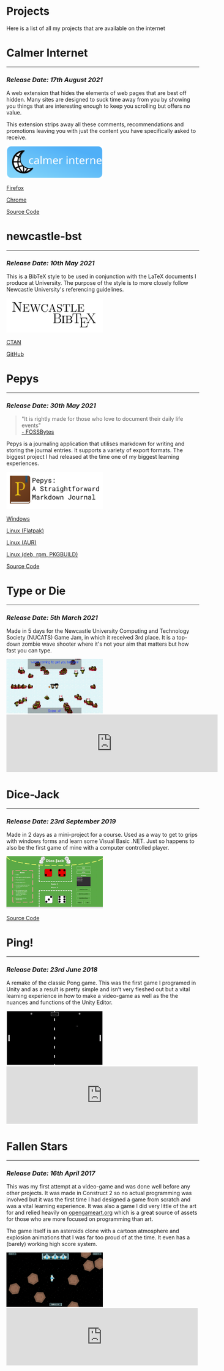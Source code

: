 # Projects

Here is a list of all my projects that are available on the internet

# Calmer Internet
-------------------
### *Release Date: 17th August 2021*

A web extension that hides the elements of web pages that are best off hidden.
Many sites are designed to suck time away from you by showing you things that are interesting enough to keep you scrolling but offers no value.

This extension strips away all these comments, recommendations and promotions leaving you with just the content you have specifically asked to receive.

<img src="/static/calmer-internet/banner.svg" alt="newcastle-bst" width="50%">

[Firefox](https://addons.mozilla.org/en-GB/firefox/addon/calmer-internet/)

[Chrome](https://chrome.google.com/webstore/detail/calmer-internet/eafehkefjngkemmnfplgddemgpcjlldb)

[Source Code](https://github.com/LukeBriggsDev/calmer-internet/)

# newcastle-bst
-----------------
### *Release Date: 10th May 2021*

This is a BibTeX style to be used in conjunction with the LaTeX documents I produce at University.
The purpose of the style is to more closely follow Newcastle University's referencing guidelines.

<img src="/static/postimages/full-release-newcastle-bst/bibtex.png" alt="newcastle-bst" width="50%">

[CTAN](https://ctan.org/pkg/newcastle-bst)

[GitHub](https://github.com/LukeBriggsDev/Newcastle-BibTeX)


# Pepys
------------------
### *Release Date: 30th May 2021*

> "It is rightly made for those who love to document their daily life events"
><br> [- FOSSBytes](https://fossbytes.com/document-activity-pepys-journal-app-linux)

Pepys is a journaling application that utilises markdown for writing and storing the journal entries. It supports a variety of export formats.
The biggest project I had released at the time one of my biggest learning experiences.

<img src="/static/postimages/inspection-and-dissection-pepys/BookLogoLargeWhite.svg" alt="Pepys" width="50%">

[Windows](https://github.com/LukeBriggsDev/Pepys/releases)

[Linux (Flatpak)](https://flathub.org/apps/details/dev.lukebriggs.pepys)

[Linux (AUR)](https://aur.archlinux.org/packages/pepys/)

[Linux (deb, rpm, PKGBUILD)](https://github.com/LukeBriggsDev/Pepys/releases)

[Source Code](https://github.com/LukeBriggsDev/Pepys)


# Type or Die
------------------
### *Release Date: 5th March 2021*

Made in 5 days for the Newcastle University Computing and Technology Society (NUCATS) Game Jam, in which it received 3rd place.
It is a top-down zombie wave shooter where it's not your aim that matters but how fast you can type.

<img src="/static/projects/typeordie.png" alt="Type or die" width="50%">
<iframe src="https://itch.io/embed/945130?dark=true" width="552" frameborder="0"><a href="https://lukebriggs.itch.io/type-or-die">Type or Die by lukebriggs</a></iframe>


# Dice-Jack
-------------------
### *Release Date: 23rd September 2019*

Made in 2 days as a mini-project for a course. Used as a way to get to grips with windows forms and learn some Visual
Basic .NET. Just so happens to also be the first game of mine with a computer controlled player.

<img src="/static/projects/dicejack.gif" alt="Dice Jack" width="50%">

[Source Code](https://github.com/CodeLuke/Dice-Jack)


# Ping!
-------------------
### *Release Date: 23rd June 2018*

A remake of the classic Pong game. This was the first game I programed in Unity and as a result is pretty simple and
isn’t very fleshed out but a vital learning experience in how to make a video-game as well as the the nuances and
functions of the Unity Editor.

<img src="/static/projects/ping.gif" alt="Ping" width="50%">

<iframe src="https://widgets.gamejolt.com/package/v1?key=diPkrZ8S" frameborder="0" width="500"></iframe>


# Fallen Stars
------------------------
### *Release Date: 16th April 2017*

This was my first attempt at a video-game and was done well before any other projects. It was made in Construct 2 so no
actual programming was involved but it was the first time I had designed a game from scratch and was a vital learning
experience. It was also a game I did very little of the art for and relied heavily on [opengameart.org](https://www.opengameart.org) which is a great
source of assets for those who are more focused on programming than art.

The game itself is an asteroids clone with a cartoon atmosphere and explosion animations that I was far too proud of at
the time. It even has a (barely) working high score system.

<img src="/static/projects/fallenstars.gif" alt="Fallen Stars" width="50%">

<iframe src="https://widgets.gamejolt.com/package/v1?key=AtyaAixk" frameborder="0" width="500"></iframe>
